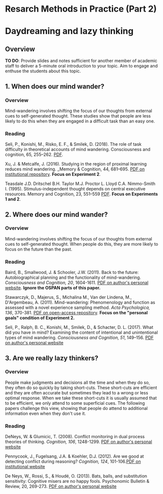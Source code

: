 # Resarch Methods in Practice (Part 2)

# Daydreaming and lazy thinking

## Overview

**TO DO**: Provide slides and notes sufficient for another member of academic staff to deliver a 5-minute oral introduction to your topic. Aim to engage and enthuse the students about this topic. 

## 1. When does our mind wander?

### Overview

Mind-wandering involves shifting the focus of our thoughts from external cues to self-generated thought. These studies show that people are less likely to do this when they are engaged in a difficult task than an easy one. 

### Reading

Seli, P., Konishi, M., Risko, E. F., & Smilek, D. (2018). The role of task difficulty in theoretical accounts of mind wandering. Consciousness and cognition, 65, 255–262. [PDF](https://www.sciencedirect.com/science/article/pii/S1053810018301892). 

Xu, J. & Metcalfe, J. (2016). Studying in the region of proximal learning
reduces mind wandering. _Memory & Cognition, 44, 681–695.  [PDF on institutional
repository](http://www.columbia.edu/cu/psychology/metcalfe/PDFs/XuMetcalfe2016.pdf). **Focus
on Experiment 2**.

Teasdale J.D. Dritschel B.H. Taylor M.J. Proctor L. Lloyd C.A. Nimmo-Smith I. (1995). Stimulus-independent thought depends on central executive resources. Memory and Cognition, 23, 551–559 [PDF](https://link.springer.com/content/pdf/10.3758/BF03197257.pdf). **Focus on Experiments 1 and 2**.

## 2. Where does our mind wander?

### Overview

Mind-wandering involves shifting the focus of our thoughts from external cues to self-generated thought. When people do this, they are more likely to focus on the future than the past.

### Reading

Baird, B., Smallwood, J. & Schooler, J.W. (2011). Back to the future: Autobiographical planning and the functionality of mind-wandering. _Consciousness and Cognition, 20_, 1604-1611. [PDF on author's personal website](https://labs.psych.ucsb.edu/schooler/jonathan/sites/labs.psych.ucsb.edu.schooler.jonathan/files/pubs/back_to_the_future.pdf). **Ignore the OSPAN parts of this paper.**

Stawarczyk, D., Majerus, S., Michalina M., Van der Lindena, M., D'Argembeau, A. (2011). Mind-wandering: Phenomenology and function as assessed with a novel experience sampling method. _Acta Psychologica, 136_, 370-381. [PDF on open-access repository](https://www.researchgate.net/publication/50195530_Mind-wandering_Phenomenology_and_function_as_assessed_with_a_novel_experience_sampling_method). **Focus on the "personal goals" condition of Experiment 2.**

Seli, P., Ralph, B. C., Konishi, M., Smilek, D., & Schacter, D. L. (2017). What did you have in mind? Examining the content of intentional and unintentional types of mind wandering. _Consciousness and Cognition, 51_, 149–156. [PDF on author's personal website](https://scholar.harvard.edu/files/schacterlab/files/1-s2.0-s1053810017300132-main.pdf)


## 3. Are we really lazy thinkers?

### Overview

People make judgments and decisions all the time and when they do so, they often do so quickly by taking short-cuts. These short-cuts are efficient and they are often accurate but sometimes they lead to a wrong or less optimal response. When we take these short-cuts it is usually assumed that to be efficient, we only attend to some superficial cues. The following papers challenge this view, showing that people do attend to additional information even when they don't use it.

### Reading

DeNeys, W. & Glumicic, T. (2008). Conflict monitoring in dual process theories of thinking. _Cognition, 106_, 1248-1299. [PDF on author's personal website](http://www.wdeneys.org/data/COGNIT_1695.pdf)

Pennycook, J., Fugelsang, J.A. & Koehler, D.J. (2012). Are we good at detecting conflict during reasoning? _Cognition, 124_, 101-106.[PDF on institutional website](https://uwaterloo.ca/psychology/sites/ca.psychology/files/uploads/files/conflict%20detection.pdf)

De Neys, W., Rossi, S., & Houdé, O. (2013). Bats, balls, and substitution sensitivity: Cognitive misers are no happy fools. Psychonomic Bulletin & Review, 20, 269-273. [PDF on author's personal website](http://www.wdeneys.org/data/De%20Neys_substitution_revision.pdf)



